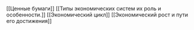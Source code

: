 [[Ценные бумаги]]
[[Типы экономических систем их роль и особенности.]]
[[Экономический цикл]]
[[Экономический рост и пути его достижения]]
